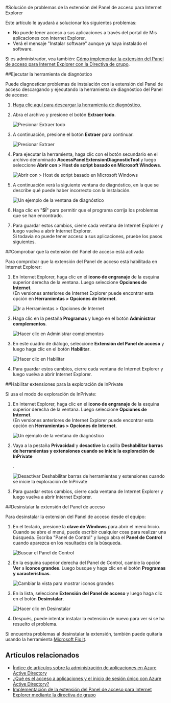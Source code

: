 <properties
    pageTitle="Solución de problemas de la extensión del Panel de acceso para Internet Explorer | Microsoft Azure"
    description="Cómo usar la directiva de grupo para implementar el complemento de Internet Explorer para el portal de Mis aplicaciones."
    services="active-directory"
    documentationCenter=""
    authors="liviodlc"
    manager="stevenpo"
    editor=""/>

<tags
    ms.service="active-directory"
    ms.devlang="na"
    ms.topic="article"
    ms.tgt_pltfrm="na"
    ms.workload="identity"
    ms.date="02/09/2016"
    ms.author="liviodlc"/>

#Solución de problemas de la extensión del Panel de acceso para Internet Explorer

Este artículo le ayudará a solucionar los siguientes problemas:

- No puede tener acceso a sus aplicaciones a través del portal de Mis aplicaciones con Internet Explorer.
- Verá el mensaje "Instalar software" aunque ya haya instalado el software.

Si es administrador, vea también: [Cómo implementar la extensión del Panel de acceso para Internet Explorer con la Directiva de grupo](active-directory-saas-ie-group-policy.md).

##Ejecutar la herramienta de diagnóstico

Puede diagnosticar problemas de instalación con la extensión del Panel de acceso descargando y ejecutando la herramienta de diagnóstico del Panel de acceso:

1. [Haga clic aquí para descargar la herramienta de diagnóstico.](https://account.activedirectory.windowsazure.com/applications/AccessPanelExtensionDiagnosticTool/AccessPanelExtensionDiagnosticTool.zip)

2. Abra el archivo y presione el botón **Extraer todo**.

	![Presionar Extraer todo](./media/active-directory-saas-ie-troubleshooting/extract1.png)

3. A continuación, presione el botón **Extraer** para continuar.

	![Presionar Extraer](./media/active-directory-saas-ie-troubleshooting/extract2.png)

4. Para ejecutar la herramienta, haga clic con el botón secundario en el archivo denominado **AccessPanelExtensionDiagnosticTool** y luego seleccione **Abrir con > Host de script basado en Microsoft Windows**.

	![Abrir con > Host de script basado en Microsoft Windows](./media/active-directory-saas-ie-troubleshooting/open_tool.png)

5. A continuación verá la siguiente ventana de diagnóstico, en la que se describe qué puede haber incorrecto con la instalación.

	![Un ejemplo de la ventana de diagnóstico](./media/active-directory-saas-ie-troubleshooting/tool_preview.png)

6. Haga clic en "**SÍ**" para permitir que el programa corrija los problemas que se han encontrado.

7. Para guardar estos cambios, cierre cada ventana de Internet Explorer y luego vuelva a abrir Internet Explorer.<br />Si todavía no puede tener acceso a sus aplicaciones, pruebe los pasos siguientes.

##Comprobar que la extensión del Panel de acceso está activada

Para comprobar que la extensión del Panel de acceso está habilitada en Internet Explorer:

1. En Internet Explorer, haga clic en el **icono de engranaje** de la esquina superior derecha de la ventana. Luego seleccione **Opciones de Internet**.<br />(En versiones anteriores de Internet Explorer puede encontrar esta opción en **Herramientas > Opciones de Internet**.

	![Ir a Herramientas > Opciones de Internet](./media/active-directory-saas-ie-troubleshooting/internetoptions.png)

2. Haga clic en la pestaña **Programas** y luego en el botón **Administrar complementos**.

	![Hacer clic en Administrar complementos](./media/active-directory-saas-ie-troubleshooting/internetoptions_programs.png)

3. En este cuadro de diálogo, seleccione **Extensión del Panel de acceso** y luego haga clic en el botón **Habilitar**.

	![Hacer clic en Habilitar](./media/active-directory-saas-ie-troubleshooting/enableaddon.png)

4. Para guardar estos cambios, cierre cada ventana de Internet Explorer y luego vuelva a abrir Internet Explorer.

##Habilitar extensiones para la exploración de InPrivate

Si usa el modo de exploración de InPrivate:

1. En Internet Explorer, haga clic en el **icono de engranaje** de la esquina superior derecha de la ventana. Luego seleccione **Opciones de Internet**.<br />(En versiones anteriores de Internet Explorer puede encontrar esta opción en **Herramientas > Opciones de Internet**.

	![Un ejemplo de la ventana de diagnóstico](./media/active-directory-saas-ie-troubleshooting/inprivateoptions.png)

2. Vaya a la pestaña **Privacidad** y **desactive** la casilla **Deshabilitar barras de herramientas y extensiones cuando se inicie la exploración de InPrivate**</p>.

	![Desactivar Deshabilitar barras de herramientas y extensiones cuando se inicie la exploración de InPrivate](./media/active-directory-saas-ie-troubleshooting/enabletoolbars.png)

3. Para guardar estos cambios, cierre cada ventana de Internet Explorer y luego vuelva a abrir Internet Explorer.

##Desinstalar la extensión del Panel de acceso

Para desinstalar la extensión del Panel de acceso desde el equipo:

1. En el teclado, presione la **clave de Windows** para abrir el menú Inicio. Cuando se abre el menú, puede escribir cualquier cosa para realizar una búsqueda. Escriba "Panel de Control" y luego abra el **Panel de Control** cuando aparezca en los resultados de la búsqueda.

	![Buscar el Panel de Control](./media/active-directory-saas-ie-troubleshooting/search_sm.png)

2. En la esquina superior derecha del Panel de Control, cambie la opción **Ver** a **Iconos grandes**. Luego busque y haga clic en el botón **Programas y características**.

	![Cambiar la vista para mostrar iconos grandes](./media/active-directory-saas-ie-troubleshooting/control_panel.png)

3. En la lista, seleccione **Extensión del Panel de acceso** y luego haga clic en el botón **Desinstalar**.

	![Hacer clic en Desinstalar](./media/active-directory-saas-ie-troubleshooting/uninstall.png)

4. Después, puede intentar instalar la extensión de nuevo para ver si se ha resuelto el problema.

Si encuentra problemas al desinstalar la extensión, también puede quitarla usando la herramienta [Microsoft Fix It](https://go.microsoft.com/?linkid=9779673).

## Artículos relacionados

- [Índice de artículos sobre la administración de aplicaciones en Azure Active Directory](active-directory-apps-index.md)
- [¿Qué es el acceso a aplicaciones y el inicio de sesión único con Azure Active Directory?](active-directory-appssoaccess-whatis.md)
- [Implementación de la extensión del Panel de acceso para Internet Explorer mediante la directiva de grupo](active-directory-saas-ie-group-policy.md)

<!---HONumber=AcomDC_0211_2016-->